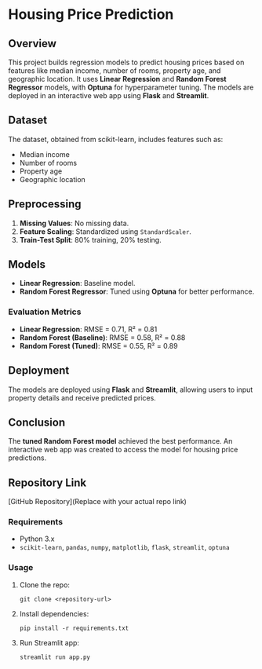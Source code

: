 # Housing Price Prediction

## Overview
This project builds regression models to predict housing prices based on features like median income, number of rooms, property age, and geographic location. It uses **Linear Regression** and **Random Forest Regressor** models, with **Optuna** for hyperparameter tuning. The models are deployed in an interactive web app using **Flask** and **Streamlit**.

## Dataset
The dataset, obtained from scikit-learn, includes features such as:
- Median income
- Number of rooms
- Property age
- Geographic location

## Preprocessing
1. **Missing Values**: No missing data.
2. **Feature Scaling**: Standardized using `StandardScaler`.
3. **Train-Test Split**: 80% training, 20% testing.

## Models
- **Linear Regression**: Baseline model.
- **Random Forest Regressor**: Tuned using **Optuna** for better performance.

### Evaluation Metrics
- **Linear Regression**: RMSE = 0.71, R² = 0.81
- **Random Forest (Baseline)**: RMSE = 0.58, R² = 0.88
- **Random Forest (Tuned)**: RMSE = 0.55, R² = 0.89

## Deployment
The models are deployed using **Flask** and **Streamlit**, allowing users to input property details and receive predicted prices.

## Conclusion
The **tuned Random Forest model** achieved the best performance. An interactive web app was created to access the model for housing price predictions.

## Repository Link
[GitHub Repository](Replace with your actual repo link)

### Requirements
- Python 3.x
- `scikit-learn`, `pandas`, `numpy`, `matplotlib`, `flask`, `streamlit`, `optuna`

### Usage
1. Clone the repo:
   ```
   git clone <repository-url>
   ```
2. Install dependencies:
   ```
   pip install -r requirements.txt
   ```
3. Run Streamlit app:
   ```
   streamlit run app.py
   ```
